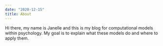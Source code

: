 ```yaml
---
date: "2020-12-15"
title: About
---
```


Hi there, my name is Janelle and this is my blog for computational models within psychology. My goal is to explain what these models do and where to apply them.
